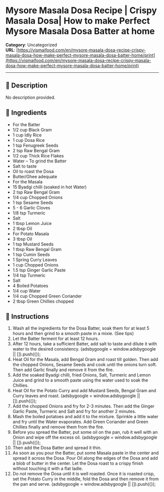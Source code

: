 # Mysore Masala Dosa Recipe | Crispy Masala Dosa| How to make Perfect Mysore Masala Dosa Batter at home

**Category**: Uncategorized  
**URL**: [https://vismaifood.com/en/mysore-masala-dosa-recipe-crispy-masala-dosa-how-make-perfect-mysore-masala-dosa-batter-home/print](https://vismaifood.com/en/mysore-masala-dosa-recipe-crispy-masala-dosa-how-make-perfect-mysore-masala-dosa-batter-home/print)  


---

## 📝 Description
No description provided.



## 🧂 Ingredients
- For the Batter
- 1/2 cup Black Gram
- 1 cup Idly Rice
- 1 cup Dosa Rice
- 1 tsp Fenugreek Seeds
- 2 tsp Raw Bengal Gram
- 1/2 cup Thick Rice Flakes
- Water – To grind the Batter
- Salt to taste
- Oil to roast the Dosa
- Butter/Ghee adequate
- For the Masala
- 15 Byadgi chilli (soaked in hot Water)
- 2 tsp Raw Bengal Gram
- 1/4 cup Chopped Onions
- 1 tsp Sesame Seeds
- 5 - 6 Garlic Cloves
- 1/8 tsp Turmeric
- Salt
- 1 tbsp Lemon Juice
- 2 tbsp Oil
- For Potato Masala
- 3 tbsp Oil
- 1 tsp Mustard Seeds
- 1 tbsp Raw Bengal Gram
- 1 tsp Cumin Seeds
- 1 Spring Curry Leaves
- 1 cup Chopped Onions
- 1.5 tsp Ginger Garlic Paste
- 1/4 tsp Turmeric
- Salt
- 4 Boiled Potatoes
- 1/4 cup Water
- 1/4 cup Chopped Green Coriander
- 2 tbsp Green Chillies chopped

## 🍳 Instructions
1. Wash all the ingredients for the Dosa Batter, soak them for at least 5 hours and then grind to a smooth paste in a mixie. (See tips)
2. Let the Batter ferment for at least 12 hours.
3. After 12 hours, take a sufficient Batter, add salt to taste and dilute it with water to the desired consistency. (adsbygoogle = window.adsbygoogle || []).push({});
4. Heat Oil for the Masala, add Bengal Gram and roast till golden. Then add the chopped Onions, Sesame Seeds and cook until the onions turn soft. Then add Garlic finally and remove it from the fire.
5. Add the soaked Byadgi chilli, fried Onions, Salt, Turmeric and Lemon Juice and grind to a smooth paste using the water used to soak the Chillies.
6. Heat Oil for the Potato Curry and add Mustard Seeds, Bengal Gram and Curry leaves and roast. (adsbygoogle = window.adsbygoogle || []).push({});
7. Add the chopped Onions and fry for 2-3 minutes. Then add the Ginger Garlic Paste, Turmeric and Salt and fry for another 2 minutes.
8. Mash the boiled potatoes and add it to the mixture. Sprinkle a little water and fry until the Water evaporates. Add Green Coriander and Green Chillies finally and remove them from the fire.
9. Before you spread the Batter, put some oil on the pan, rub it well with an Onion and wipe off the excess oil. (adsbygoogle = window.adsbygoogle || []).push({});
10. Then add the Dosa Batter and spread it thin.
11. As soon as you pour the Batter, put some Masala paste in the center and spread it across the Dosa. Pour Oil along the edges of the Dosa and add a blob of butter in the center. Let the Dosa roast to a crispy finish without touching it with a flat ladle.
12. Do not remove the Dosa until it is well roasted. Once it is roasted crisp, set the Potato Curry in the middle, fold the Dosa and then remove it from the pan and serve. (adsbygoogle = window.adsbygoogle || []).push({});


